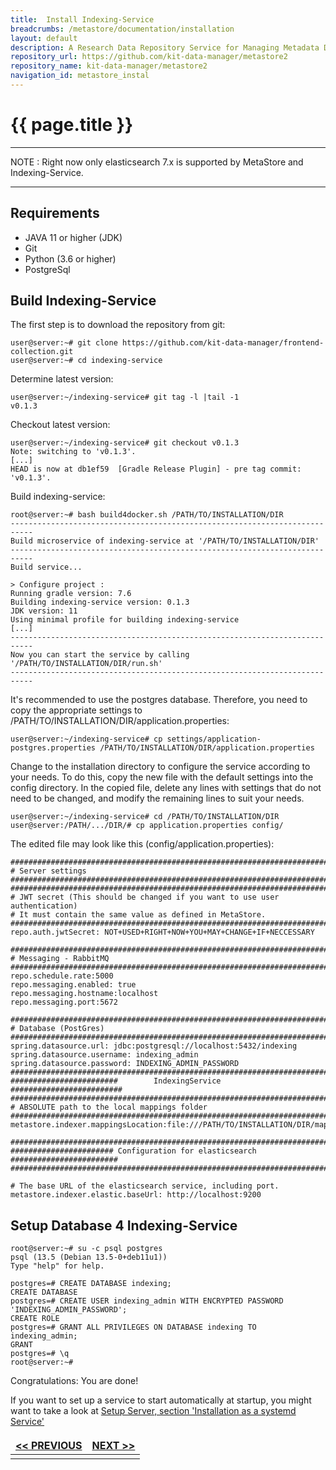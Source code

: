 ```yaml
---
title:  Install Indexing-Service
breadcrumbs: /metastore/documentation/installation
layout: default
description: A Research Data Repository Service for Managing Metadata Documents based on JSON or XML.
repository_url: https://github.com/kit-data-manager/metastore2
repository_name: kit-data-manager/metastore2
navigation_id: metastore_instal
---
```


# {{ page.title }} 
--- 
NOTE
:  Right now only elasticsearch 7.x is supported by MetaStore and Indexing-Service.

--- 
## Requirements
- JAVA 11 or higher (JDK)
- Git
- Python (3.6 or higher)
- PostgreSql

## Build Indexing-Service
The first step is to download the repository from git:
```
user@server:~# git clone https://github.com/kit-data-manager/frontend-collection.git
user@server:~# cd indexing-service
```
Determine latest version:
```
user@server:~/indexing-service# git tag -l |tail -1
v0.1.3
```
Checkout latest version:
```
user@server:~/indexing-service# git checkout v0.1.3
Note: switching to 'v0.1.3'.
[...]
HEAD is now at db1ef59  [Gradle Release Plugin] - pre tag commit:  'v0.1.3'.
```
Build indexing-service:
```
root@server:~# bash build4docker.sh /PATH/TO/INSTALLATION/DIR
---------------------------------------------------------------------------
Build microservice of indexing-service at '/PATH/TO/INSTALLATION/DIR'
---------------------------------------------------------------------------
Build service...

> Configure project :
Running gradle version: 7.6
Building indexing-service version: 0.1.3
JDK version: 11
Using minimal profile for building indexing-service
[...]
---------------------------------------------------------------------------
Now you can start the service by calling '/PATH/TO/INSTALLATION/DIR/run.sh'
---------------------------------------------------------------------------
```
It's recommended to use the postgres database. Therefore, you need to copy the appropriate settings to /PATH/TO/INSTALLATION/DIR/application.properties:
```
user@server:~/indexing-service# cp settings/application-postgres.properties /PATH/TO/INSTALLATION/DIR/application.properties
```
Change to the installation directory to configure the service according to your needs. To do this, copy the new file with the default settings into the config directory. In the copied file, delete any lines with settings that do not need to be changed, and modify the remaining lines to suit your needs.
```
user@server:~/indexing-service# cd /PATH/TO/INSTALLATION/DIR
user@server:/PATH/.../DIR/# cp application.properties config/
```
The edited file may look like this (config/application.properties):
```
###############################################################################
# Server settings
###############################################################################
###############################################################################
# JWT secret (This should be changed if you want to use user authentication)
# It must contain the same value as defined in MetaStore.
###############################################################################
repo.auth.jwtSecret: NOT+USED+RIGHT+NOW+YOU+MAY+CHANGE+IF+NECCESSARY

###############################################################################
# Messaging - RabbitMQ
###############################################################################
repo.schedule.rate:5000
repo.messaging.enabled: true
repo.messaging.hostname:localhost
repo.messaging.port:5672

###############################################################################
# Database (PostGres) 
###############################################################################
spring.datasource.url: jdbc:postgresql://localhost:5432/indexing
spring.datasource.username: indexing_admin
spring.datasource.password: INDEXING_ADMIN_PASSWORD
################################################################################
########################        IndexingService        #########################
################################################################################
# ABSOLUTE path to the local mappings folder
################################################################################
metastore.indexer.mappingsLocation:file:///PATH/TO/INSTALLATION/DIR/mapping

################################################################################
####################### Configuration for elasticsearch ########################
################################################################################

# The base URL of the elasticsearch service, including port.
metastore.indexer.elastic.baseUrl: http://localhost:9200
```
## Setup Database 4 Indexing-Service
```bash=bash
root@server:~# su -c psql postgres
psql (13.5 (Debian 13.5-0+deb11u1))
Type "help" for help.

postgres=# CREATE DATABASE indexing;
CREATE DATABASE
postgres=# CREATE USER indexing_admin WITH ENCRYPTED PASSWORD 'INDEXING_ADMIN_PASSWORD';
CREATE ROLE
postgres=# GRANT ALL PRIVILEGES ON DATABASE indexing TO indexing_admin;
GRANT
postgres=# \q
root@server:~# 
```
Congratulations: You are done! 
    
If you want to set up a service to start automatically at startup, you might want to take a look at [Setup Server, section 'Installation as a systemd Service'](setup-systemd.html)

<style>
td, th {
   border: none!important;
}
</style>
| [<< PREVIOUS](setup-rabbitMq.html) |[NEXT >>](setup-metastore-service.html)|
|:----|----:|
| | |
